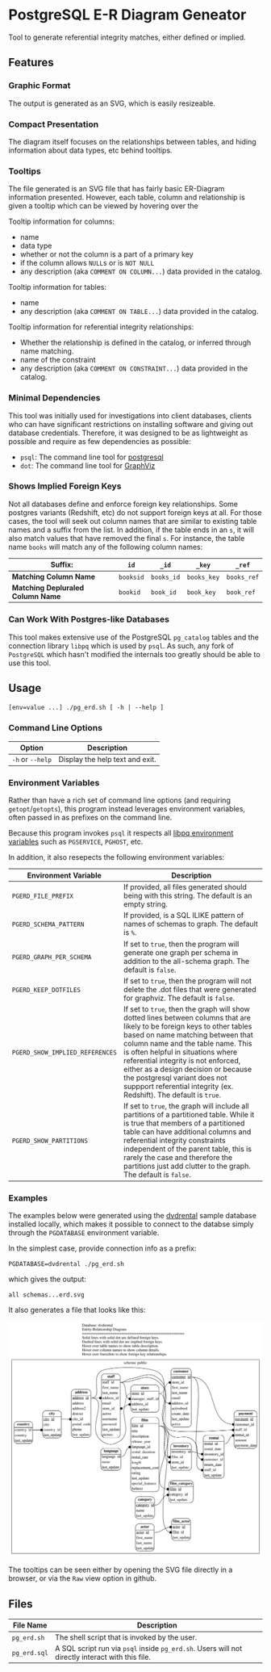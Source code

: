 # PostgreSQL E-R Diagram Geneator

Tool to generate referential integrity matches, either defined or implied.

## Features

### Graphic Format

The output is generated as an SVG, which is easily resizeable.

### Compact Presentation

The diagram itself focuses on the relationships between tables, and hiding information about data types, etc behind tooltips.

### Tooltips

The file generated is an SVG file that has fairly basic ER-Diagram information presented. However, each table, column and relationship is given a tooltip which can be viewed by hovering over the 

Tooltip information for columns:
* name
* data type
* whether or not the column is a part of a primary key
* if the column allows `NULL`s or is `NOT NULL`
* any description (aka `COMMENT ON COLUMN...`) data provided in the catalog.

Tooltip information for tables:
* name
* any description (aka `COMMENT ON TABLE...`) data provided in the catalog.

Tooltip information for referential integrity relationships:
* Whether the relationship is defined in the catalog, or inferred through name matching.
* name of the constraint
* any description (aka `COMMENT ON CONSTRAINT...`) data provided in the catalog.

### Minimal Dependencies

This tool was initially used for investigations into client databases, clients who can have significant restrictions on installing software and giving out database credentials. Therefore, it was designed to be as lightweight as possible and require as few dependencies as possible:

* `psql`: The command line tool for [postgresql](https://postgresql.org/)
* `dot`: The command line tool for [GraphViz](https://www.graphviz.org/)

### Shows Implied Foreign Keys

Not all databases define and enforce foreign key relationships. Some postgres variants (Redshift, etc) do not support foreign keys at all. For those cases, the tool will seek out column names that are similar to existing table names and a suffix from the list. In addition, if the table ends in an `s`, it will also match values that have removed the final `s`. For instance, the table name `books` will match any of the following column names:

| Suffix: | `id` | `_id` | `_key` | `_ref` |
| ------ | ---- | ----- | ------ | ------ |
| **Matching Column Name** | `booksid` | `books_id` | `books_key` | `books_ref` |
| **Matching Depluraled Column Name** | `bookid` | `book_id` | `book_key` | `book_ref` |




### Can Work With Postgres-like Databases

This tool makes extensive use of the PostgreSQL `pg_catalog` tables and the connection library `libpq` which is used by `psql`. As such, any fork of `PostgreSQL` which hasn't modified the internals too greatly should be able to use this tool.


## Usage

```
[env=value ...] ./pg_erd.sh [ -h | --help ]
```

### Command Line Options

| Option | Description |
| --- | --- |
| `-h` or `--help` | Display the help text and exit. |

### Environment Variables

Rather than have a rich set of command line options (and requiring `getopt`/`getopts`), this program instead leverages environment variables, often passed in as prefixes on the command line.

Because this program invokes `psql` it respects all [libpq environment variables](https://www.postgresql.org/docs/current/libpq-envars.html) such as `PGSERVICE`, `PGHOST`, etc.

In addition, it also resepects the following environment variables:

| Environment Variable | Description |
| --- | --- |
| `PGERD_FILE_PREFIX` | If provided, all files generated should being with this string. The default is an empty string. |
| `PGERD_SCHEMA_PATTERN` | If provided, is a SQL ILIKE pattern of names of schemas to graph. The default is `%`. |
| `PGERD_GRAPH_PER_SCHEMA` | If set to `true`, then the program will generate one graph per schema in addition to the all-schema graph. The default is `false`. |
| `PGERD_KEEP_DOTFILES` | If set to `true`, then the program will not delete the .dot files that were generated for graphviz. The default is `false`. |
| `PGERD_SHOW_IMPLIED_REFERENCES` | If set to `true`, then the graph will show dotted lines between columns that are likely to be foreign keys to other tables based on name matching between that column name and the table name. This is often helpful in situations where referential integrity is not enforced, either as a design decision or because the postgresql variant does not suppport referential integrity (ex. Redshift). The default is `true`. |
| `PGERD_SHOW_PARTITIONS` | If set to `true`, the graph will include all partitions of a partitioned table. While it is true that members of a partitioned table can have additional columns and referential integrity constraints independent of the parent table, this is rarely the case and therefore the partitions just add clutter to the graph. The default is `false`. |


### Examples

The examples below were generated using the [dvdrental](https://www.postgresqltutorial.com/postgresql-getting-started/postgresql-sample-database/) sample database installed locally, which makes it possible to connect to the databse simply through the `PGDATABASE` environment variable.

In the simplest case, provide connection info as a prefix:

```
PGDATABASE=dvdrental ./pg_erd.sh
```

which gives the output:

```
all schemas...erd.svg
```

It also generates a file that looks like this:

![svg image file of ER diagram](test_output/erd.svg)

The tooltips can be seen either by opening the SVG file directly in a browser, or via the `Raw` view option in github.


## Files

| File Name | Description |
| --- | --- |
| `pg_erd.sh` | The shell script that is invoked by the user. |
| `pg_erd.sql` | A SQL script run via `psql` inside `pg_erd.sh`. Users will not directly interact with this file. |

